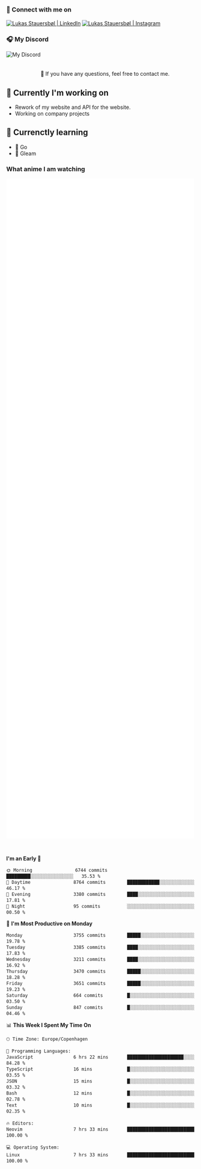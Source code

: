 ### 🔗 Connect with me on
<a href="https://www.instagram.com/lukas_stauersbol" target="_blank"><img align="center" src="https://raw.githubusercontent.com/stauersbol/stauersbol/main/images/instagram.svg" alt="Lukas Stauersbøl | LinkedIn" width="30px"/></a>
<a href="https://www.linkedin.com/in/lukas-stauersbol/" target="_blank"><img align="center" src="https://raw.githubusercontent.com/stauersbol/stauersbol/main/images/linkedin.svg" alt="Lukas Stauersbøl | Instagram" width="30px"/></a>

<p align="center">
 <h3>🎧 My Discord</h3>
 <img align="left" height="55px" src="https://discord.c99.nl/widget/theme-2/147806323323568128.png" alt="My Discord" />
</p>

<br/>
<br/>
<br/>
💬 If you have any questions, feel free to contact me.

## 🔭 Currently I'm working on
- Rework of my website and API for the website.
- Working on company projects
 
## 🌱 Currenctly learning
- 💙 Go
- 💜 Gleam

### What anime I am watching
<a href="https://anilist.co/user/slashiy/" align="center"><img align="center" width="500px" src="metrics.plugin.personal.anilist.svg" /></a>

<br/>

<!--START_SECTION:waka-->
**I'm an Early 🐤** 

```text
🌞 Morning                6744 commits        █████████░░░░░░░░░░░░░░░░   35.53 % 
🌆 Daytime                8764 commits        ████████████░░░░░░░░░░░░░   46.17 % 
🌃 Evening                3380 commits        ████░░░░░░░░░░░░░░░░░░░░░   17.81 % 
🌙 Night                  95 commits          ░░░░░░░░░░░░░░░░░░░░░░░░░   00.50 % 
```
📅 **I'm Most Productive on Monday** 

```text
Monday                   3755 commits        █████░░░░░░░░░░░░░░░░░░░░   19.78 % 
Tuesday                  3385 commits        ████░░░░░░░░░░░░░░░░░░░░░   17.83 % 
Wednesday                3211 commits        ████░░░░░░░░░░░░░░░░░░░░░   16.92 % 
Thursday                 3470 commits        █████░░░░░░░░░░░░░░░░░░░░   18.28 % 
Friday                   3651 commits        █████░░░░░░░░░░░░░░░░░░░░   19.23 % 
Saturday                 664 commits         █░░░░░░░░░░░░░░░░░░░░░░░░   03.50 % 
Sunday                   847 commits         █░░░░░░░░░░░░░░░░░░░░░░░░   04.46 % 
```


📊 **This Week I Spent My Time On** 

```text
🕑︎ Time Zone: Europe/Copenhagen

💬 Programming Languages: 
JavaScript               6 hrs 22 mins       █████████████████████░░░░   84.28 % 
TypeScript               16 mins             █░░░░░░░░░░░░░░░░░░░░░░░░   03.55 % 
JSON                     15 mins             █░░░░░░░░░░░░░░░░░░░░░░░░   03.32 % 
Bash                     12 mins             █░░░░░░░░░░░░░░░░░░░░░░░░   02.78 % 
Text                     10 mins             █░░░░░░░░░░░░░░░░░░░░░░░░   02.35 % 

🔥 Editors: 
Neovim                   7 hrs 33 mins       █████████████████████████   100.00 % 

💻 Operating System: 
Linux                    7 hrs 33 mins       █████████████████████████   100.00 % 
```


<!--END_SECTION:waka-->
